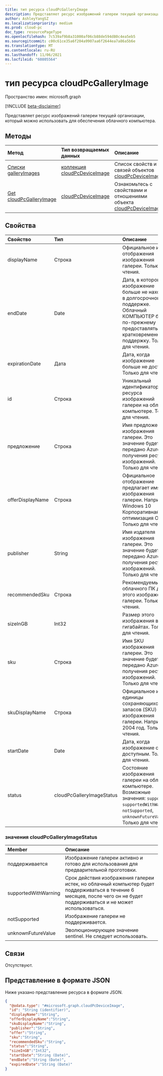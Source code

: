 ```yaml
---
title: тип ресурса cloudPcGalleryImage
description: Представляет ресурс изображений галереи текущей организации.
author: AshleyYangSZ
ms.localizationpriority: medium
ms.prod: cloud-pc
doc_type: resourcePageType
ms.openlocfilehash: 7c539af9b8a31000af06cb88de594d80c4ea5eb5
ms.sourcegitcommit: c00c61ce35a6f204a9907aa6f2644ea7a86a5b6e
ms.translationtype: MT
ms.contentlocale: ru-RU
ms.lasthandoff: 11/06/2021
ms.locfileid: "60805564"
---
```

# <a name="cloudpcgalleryimage-resource-type"></a>тип ресурса cloudPcGalleryImage

Пространство имен: microsoft.graph

[!INCLUDE [beta-disclaimer](../../includes/beta-disclaimer.md)]

Представляет ресурс изображений галереи текущей организации, который можно использовать для обеспечения облачного компьютера.

## <a name="methods"></a>Методы

|Метод|Тип возвращаемых данных|Описание|
|:---|:---|:---|
|[Списки galleryImages](../api/virtualendpoint-list-deviceimages.md)|[коллекция cloudPcDeviceImage](../resources/cloudpcgalleryimage.md)|Список свойств и связей объектов [cloudPcDeviceImage.](../resources/cloudpcgalleryimage.md)|
|[Get cloudPcGalleryImage](../api/cloudpcgalleryimage-get.md)|[cloudPcDeviceImage](../resources/cloudpcgalleryimage.md)|Ознакомьтесь с свойствами и отношениями объекта [cloudPcDeviceImage.](../resources/cloudpcgalleryimage.md)|

## <a name="properties"></a>Свойства

|Свойство|Тип|Описание|
|:---|:---|:---|
|displayName|Строка|Официальное имя отображения изображения галереи. Только для чтения.|
|endDate|Date|Дата, в которой это изображение больше не находится в долгосрочной поддержке. Облачный КОМПЬЮТЕР будет по-прежнему предоставлять кратковременную поддержку. Только для чтения.|
|expirationDate|Дата|Дата, когда изображение больше не доступно. Только для чтения.|
|id|Строка|Уникальный идентификатор для ресурса изображений галереи на облачном компьютере. Только для чтения.|
|предложение|Строка|Имя предложения изображения галереи. Это значение будет передано Azure для получения ресурса изображений. Только для чтения.|
|offerDisplayName|Строка|Официальное отображение предлагает имя изображения галереи. Например, Windows 10 Корпоративная оптимизация ОС. Только для чтения.|
|publisher|String|Имя издателя изображения галереи. Это значение будет передано Azure для получения ресурса изображений. Только для чтения.|
|recommendedSku|Строка|Рекомендуемый SKU облачного ПК для этого изображения галереи. Только для чтения.|
|sizeInGB|Int32|Размер этого изображения в гигабайтах. Только для чтения.|
|sku|Строка|Имя SKU изображения галереи. Это значение будет передано Azure для получения ресурса изображений. Только для чтения.|
|skuDisplayName|Строка|Официальное имя единицы сохраняющихся запасов (SKU) этого изображения галереи. Например, 2004 год. Только для чтения.|
|startDate|Date|Дата, когда изображение станет доступным. Только для чтения.|
|status|cloudPcGalleryImageStatus|Состояние изображения галереи на облачном компьютере. Возможные значения: `supported`, `supportedWithWarning`, `notSupported`, `unknownFutureValue`. Только для чтения.|

### <a name="cloudpcgalleryimagestatus-values"></a>значения cloudPcGalleryImageStatus

|Member|Описание|
|:---|:---|
|поддерживается|Изображение галереи активно и готово для использования для предварительной проготовки.|
|supportedWithWarning|Срок действия изображения галереи истек, но облачный компьютер будет поддерживаться в течение 6 месяцев, после чего он не будет поддерживаться и не может использоваться.|
|notSupported|Изображение галереи не поддерживается. |
|unknownFutureValue|Эволюционирующее значение sentinel. Не следует использовать. |

## <a name="relationships"></a>Связи

Отсутствуют.

## <a name="json-representation"></a>Представление в формате JSON

Ниже указано представление ресурса в формате JSON.
<!-- {
  "blockType": "resource",
  "keyProperty": "id",
  "@odata.type": "microsoft.graph.cloudPcGalleryImage",
  "baseType": "microsoft.graph.entity",
  "openType": false
}
-->

``` json
{
  "@odata.type": "#microsoft.graph.cloudPcDeviceImage",
  "id": "String (identifier)",
  "displayName":"String",
  "offerDisplayName":"String",
  "skuDisplayName":"String",
  "publisher":"String",
  "offer":"String",
  "sku":"String",
  "recommendedSku":"String",
  "status":"String",
  "sizeInGB":"Int32",
  "startDate":"String (Date)",
  "endDate":"String (Date)",
  "expiredDate":"String (Date)"
}
```

